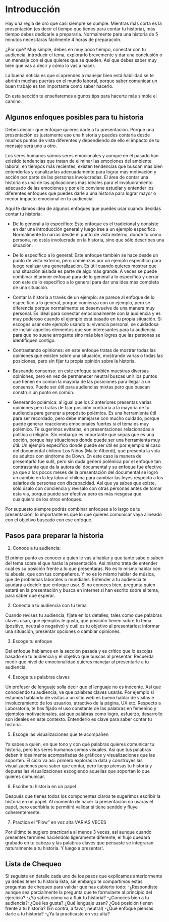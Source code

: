 ﻿# Introducción 
Hay una regla de oro que casi siempre se cumple. Mientras más corta es la presentación (es decir el tiempo que tienes para contar tu historia), más tiempo debes dedicarle a prepararla. 
Normalmente para una historia de 5 minutos necesitaras fácilmente 4 horas de preparación. 

¿Por qué? Muy simple, debes en muy poco tiempo, conectar con tu audiencia, introducir el tema, explorarlo brevemente y dar una conclusión o un mensaje con el que quieres que se queden. 
Así que debes saber muy bien que vas a decir y cómo lo vas a hacer. 

La buena noticia es que si aprendes a manejar bien está habilidad se te abrirán muchas puertas en el mundo laboral, porque saber comunicar un buen trabajo es tan importante como saber
hacerlo. 

En esta sección te enseñaremos algunos tips para hacerte más simple el camino. 

## Algunos enfoques posibles para tu historia

Debes decidir que enfoque quieres darle a tu presentación. Porque una presentación es justamente eso una historia y puedes contarla desde muchos puntos de vista diferentes y dependiendo de
ello el impacto de tu mensaje será uno u otro. 

Los seres humanos somos seres emocionales y aunque en el pasado han existido tendencias que tratan de eliminar las emociones del ambiente laboral, en tiempos más recientes, existen 
tendencias que buscan más bien entenderlas y canalizarlas adecuadamente para lograr más motivación y acción por parte de las personas involucradas. El área de contar una historia es una 
de las aplicaciones más ideales para el involucramiento adecuado de las emociones y por ello conviene estudiar y entender los diferentes enfoques que puedes darle a una historia para lograr 
mayor o menor impacto emocional en tu audiencia. 
 
Aquí te damos idea de algunos enfoques que puedes usar cuando decidas contar tu historia: 

- De lo general a lo específico: Este enfoque es el tradicional y consiste en dar una introducción general y luego irse a un ejemplo específico. Normalmente lo narras desde el punto de 
vista externo, donde tu como persona, no estás involucrada en la historia, sino que sólo describes una situación. 

- De lo específico a lo general: Este enfoque también se hace desde un punto de vista externo, pero comienzas por un ejemplo específico para luego realizar una generalización. Es útil 
cuando quieres mostrar que una situación aislada es parte de algo más grande. A veces se puede combinar el primer enfoque para de lo general a lo específico y cerrar con este de lo específico
a lo general para dar una idea más completa de una situación. 

- Contar la historia a través de un ejemplo: se parece al enfoque de lo específico a lo general, porque comienza con un ejemplo, pero se diferencia porque normalmente se desenvuelve de una 
manera muy personal. Es ideal para conectar emocionalmente con la audiencia y es muy poderoso cuando el ejemplo está basado en tu propia situación. Si escoges usar este ejemplo usando tu 
vivencia personal, se cuidadosa de incluir aquellos elementos que son interesantes para tu audiencia para que no suene arrogante sino más bien logres que las personas se identifiquen 
contigo. 

- Contrastando opiniones: en este enfoque tratas de mostrar todas las opiniones que existen sobre una situación, mostrando varias o todas las posiciones, pero sin fijar tu propia opinión
sobre la historia.

- Buscando consenso: en este enfoque también muestras diversas opiniones, pero en vez de permanecer neutral buscas unir los puntos que tienen en común la mayoría de las posiciones
para llegar a un consenso. Puede ser útil para audiencias mixtas pero que buscan construir un punto en común. 

- Generando polémica: al igual que los 2 anteriores presentas varias opiniones pero tratas de fijar posición contraria a la mayoría de tu audiencia para generar a propósito polémica. Es una 
herramienta útil para ser recordado, pero debe manejarse con mucho cuidado, porque puede generar reacciones emocionales fuertes si el tema es muy polémico. Te sugerimos evitarlas, en 
presentaciones relacionadas a política o religión. Sin embargo es importante que sepas que es una opción, porque hay situaciones donde puede ser una herramienta muy útil. 
Un ejemplo específico donde puede ser útil es por ejemplo el caso del documental chileno Los Niños (Maite Alberdi), que presenta la vida de adultos con sindrome de Down. En este caso la manera de 
presentarlo fue sutil, pero sin duda generó polémica por el enfoque tan contrastante que da la autora del documental y su enfoque fue efectivo ya que a los pocos meses de la 
presentación del documental se logró un cambio en la ley laboral chilena para cambiar las leyes respecto a los salarios de personas con discapacidad. Así que ya sabes que existe,
sólo úsalo con conciencia y revísalo con otras personas antes de tomar esta vía, porque puede ser efectiva pero es más riesgosa que cualquiera de los otros enfoques. 

Por supuesto siempre podrás combinar enfoques a lo largo de tu presentación, lo importante es que lo que quieres comunicar vaya alineado con el objetivo buscado con ese enfoque. 

## Pasos para preparar la historia

1. Conoce a tu audiencia: 

El primer punto es conocer a quien le vas a hablar y que tanto sabe o saben del tema sobre el que harás la presentación. Así mismo trata de entender cuál es su posición frente a lo 
que presentarás. No es lo mismo hablar con tu abuela, que con tus compañeros. Y no es lo mismo hablar de música, que de problemas laborales o mundiales. Entender a tu audiencia te ayudará
a decidir que enfoque usar. Si no conoces bien, pregunta quien estará en la presentación y busca en internet si han escrito sobre el tema, para saber que esperar. 

2. Conecta a tu audiencia con tu tema

Cuando revises tu audiencia, fíjate en los detalles, tales como que palabras claves usan, que ejemplos le gusta, que posición tienen sobre tu tema (positivo, neutral o negativo) y cuál
es tu objetivo al presentarles: informar una situación, presentar opciones o cambiar opiniones. 

3. Escoge tu enfoque

Del enfoque hablamos en la sección pasada y es crítico que lo escojas basado en tu audiencia y el objetivo que buscas al presentar. Recuerda medir que nivel de emocionalidad quieres manejar
al presentarle a tu audiencia. 

4. Escoge tus palabras claves

Un profesor de lenguaje solía decir que el lenguaje no es inocente. Así que conociendo tu audiencia, ve que palabras claves usarás. Por ejemplo si estamos hablando de visitas a un sitio 
web es bueno hablar de visitas e involucramiento de los usuarios, atractivo de la página, UX etc. Respecto a Laboratoria, te has fijado el uso constante de las palabras en femenino y 
ejemplos motivacionales, así que palabras como logro, esfuerzo, desarrollo son ideales en este contexto. Entenderlo es clave para saber contar tu historia. 

5. Escoge las visualizaciones que te acompañen

Ya sabes a quién, en que tono y con qué palabras quieres comunicar tu historia, pero los seres humanos somos visuales. Así que tus palabras deben ir idealmente acompañadas de gráficos y 
visualizaciones que las soporten. El ciclo va así: primero exploras la data y construyes las visualizaciones para saber que contar, pero luego piensas tu historia y depuras las 
visualizaciones escogiendo aquellas que soportan lo que quieres comunicar. 

6. Escribe tu historia en un papel

Después que tienes todos los componentes claros te sugerimos escribir la historia en un papel. Al momento de hacer la presentación no usaras el papel, pero escribirla te permitirá 
validar si tiene sentido y fluye coherentemente. 

7. Practica el “Flow” en voz alta VARIAS VECES

Por último te sugiero practicarla al menos 3 veces, así aunque cuando presentes termines haciéndolo ligeramente diferente, el flujo quedará grabado en tu cabeza y las palabras claves que
pensaste se integraran naturalmente a tu historia. Y luego a presentar!. 


## Lista de Chequeo

Si seguiste en detalle cada uno de los pasos que explicamos anteriormente ya debes tener tu historia lista, sin embargo te compartimos estas preguntas de chequeo para validar que has 
cubierto todo: 
-¿Respondiste aunque sea parcialmente la pregunta que te formulaste al principio del ejercicio?
-¿Ya sabes cómo va a fluir tu historia?
-¿Conoces bien a tu audiencia?: 
	¿Qué les gusta? 
	¿Qué lenguaje usan? 
	¿Qué posición tienen frente a tu historia? (En contra, a favor, neutral)
-¿Qué enfoque piensas darle a tu historia?
-¿Ya la practicaste en voz alta?
